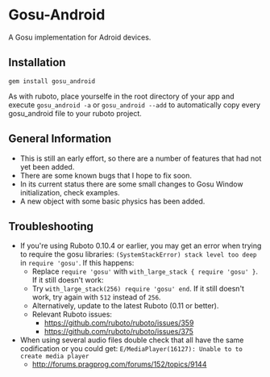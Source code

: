 Gosu-Android
============
A Gosu implementation for Adroid devices.

Installation
-----------

`gem install gosu_android`

As with ruboto, place yourselfe in the root directory of your app and execute
`gosu_android -a` or `gosu_android --add` to automatically copy every gosu_android file to your ruboto project.

General Information
-------------------
* This is still an early effort, so there are a number of features that had not yet been added. 
* There are some known bugs that I hope to fix soon.
* In its current status there are some small changes to Gosu Window initialization, check examples.
* A new object with some basic physics has been added.

Troubleshooting
-------------------
* If you're using Ruboto 0.10.4 or earlier, you may get an error when trying to require the gosu libraries: `(SystemStackError) stack level too deep` in `require 'gosu'`. If this happens:
	* Replace `require 'gosu'` with  `with_large_stack { require 'gosu' }`. If it still doesn't work:
	* Try `with_large_stack(256)
		require 'gosu'
	end`. If it still doesn't work, try again with `512` instead of `256`.
	* Alternatively, update to the latest Ruboto (0.11 or better).
	* Relevant Ruboto issues:
		* https://github.com/ruboto/ruboto/issues/359
		* https://github.com/ruboto/ruboto/issues/375
* When using several audio files double check that all have the same codification or you could get: `E/MediaPlayer(16127): Unable to to create media player`
 	* http://forums.pragprog.com/forums/152/topics/9144
